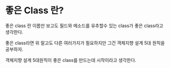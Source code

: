 # 좋은 Class 란?
좋은 class 란 이름만 보고도 필드와 메소드를 유추할수 있는 class가 좋은 class라고 생각한다.

좋은 class라면 위 말고도 다른 여러가지가 필요하지만 그건 객체지향 설계 5대 원칙을 공부하자.

객체지향 설계 5대원칙이 좋은 class를 만드는데 시작이라고 생각한다.